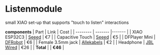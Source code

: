 # Listenmodule
small XIAO set-up that supports "touch to listen" interactions

**components**
| Part     | Link    | Cost   |
| -------- | ------- |------- |
| XIAO ESP32C3  | [Seeed](https://wiki.seeedstudio.com/XIAO_ESP32C3_Getting_Started/)   | €7 |
| Capacitive Touch | [Seeed](https://wiki.seeedstudio.com/Grove-Touch_Sensor/)          | €5 |
| DFPlayer Mini    | [DFRobot](https://wiki.dfrobot.com/DFPlayer_Mini_SKU_DFR0299)      | €6 |
| Female 3.5mm jack | [Allekabels](https://www.onlinekabelshop.nl/35mm-jack-v-stereo-open-eind-audiokabel-zwart-030.html) | €2 |
| Headphone | [JBL Wired](https://www.bol.com/be/nl/p/jbl-tune-500-on-ear-koptelefoon-zwart/9200000098045179/) | €26 |
| **Total** |  | **€46** |

